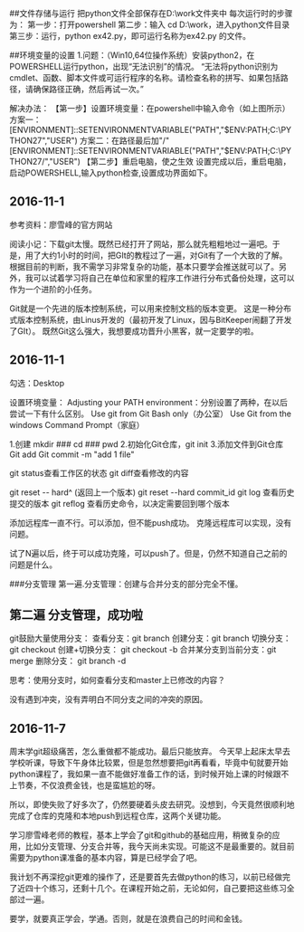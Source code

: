 ##文件存储与运行
把python文件全部保存在D:\work文件夹中
每次运行时的步骤为：
第一步：打开powershell
第二步：输入 cd D:\work，进入python文件目录
第三步：运行，python ex42.py，即可运行名称为ex42.py 的文件。

##环境变量的设置
1.问题：（Win10,64位操作系统）安装python2，在POWERSHELL运行python，出现“无法识别”的情况。
“无法将python识别为cmdlet、函数、脚本文件或可运行程序的名称。请检查名称的拼写、如果包括路径，请确保路径正确，然后再试一次。”

 
解决办法：
【第一步】设置环境变量：在powershell中输入命令（如上图所示）
方案一：
[ENVIRONMENT]::SETENVIRONMENTVARIABLE("PATH","$ENV:PATH;C:\PYTHON27","USER")
方案二：在路径最后加"/"
[ENVIRONMENT]::SETENVIRONMENTVARIABLE("PATH","$ENV:PATH;C:\PYTHON27/","USER")
【第二步】重启电脑，使之生效
设置完成以后，重启电脑，启动POWERSHELL,输入python检查,设置成功界面如下。


 

## 2016-11-1
参考资料：廖雪峰的官方网站

阅读小记：下载git太慢。既然已经打开了网站，那么就先粗粗地过一遍吧。于是，用了大约1小时的时间，把GIt的教程过了一遍，对Git有了一个大致的了解。根据目前的判断，我不需学习非常复杂的功能，基本只要学会推送就可以了。另外，我可以试着学习将自己在单位和家里的程序工作进行分布式备份处理，这可以作为一个进阶的小任务。


Git就是一个先进的版本控制系统，可以用来控制文档的版本变更。
这是一种分布式版本控制系统，由Linus开发的（最初开发了Linux，因与BitKeeper闹翻了开发了GIt）。
既然Git这么强大，我想要成功晋升小黑客，就一定要学的啦。

##  2016-11-1
勾选：Desktop

设置环境变量：
Adjusting your PATH environment：分别设置了两种，在以后尝试一下有什么区别。
Use git from Git Bash only（办公室）
Use Git from the windows Command Prompt（家庭）

1.创建
mkdir ###
cd ###
pwd
2.初始化Git仓库，git init 
3.添加文件到Git仓库
Git add <file>
Git commit -m "add 1 file"

git status查看工作区的状态
git diff查看修改的内容

git reset -- hard^ (返回上一个版本)
git reset --hard commit_id
git log 查看历史提交的版本
git reflog 查看历史命令，以决定需要回到哪个版本

添加远程库一直不行。可以添加，但不能push成功。
克隆远程库可以实现，没有问题。

试了N遍以后，终于可以成功克隆，可以push了。但是，仍然不知道自己之前的问题是什么。

###分支管理
第一遍.分支管理：创建与合并分支的部分完全不懂。

第二遍 分支管理，成功啦
-------------------------------
git鼓励大量使用分支：
查看分支：git branch
创建分支：git branch <name>
切换分支：git checkout <name>
创建+切换分支： git checkout -b <name>
合并某分支到当前分支：git merge <name>
删除分支： git branch -d <name>

思考：使用分支时，如何查看分支和master上已修改的内容？

没有遇到冲突，没有弄明白不同分支之间的冲突的原因。
## 2016-11-7
周末学git超级痛苦，怎么重做都不能成功。最后只能放弃。
今天早上起床太早去学校听课，导致下午身体比较累，但是忽然想要把git再看看，毕竟中旬就要开始python课程了，我如果一直不能做好准备工作的话，到时候开始上课的时候跟不上节奏，不仅浪费金钱，也是蛮尴尬的呀。

所以，即使失败了好多次了，仍然要硬着头皮去研究。没想到，今天竟然很顺利地完成了仓库的克隆和本地push到远程仓库，这两个关键功能。

学习廖雪峰老师的教程，基本上学会了git和github的基础应用，稍微复杂的应用，比如分支管理、分支合并等，我今天尚未实现。可能这不是最重要的。就目前需要为python课准备的基本内容，算是已经学会了吧。

我计划不再深挖git更难的操作了，还是要首先去做python的练习，以前已经做完了近四十个练习，还剩十几个。在课程开始之前，无论如何，自己要把这些练习全部过一遍。

要学，就要真正学会，学通。否则，就是在浪费自己的时间和金钱。
